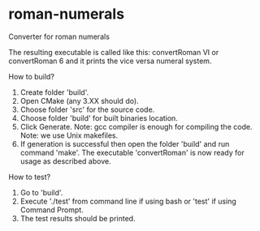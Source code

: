 # roman-numerals
Converter for roman numerals

The resulting executable is called like this:
convertRoman VI or convertRoman 6
and it prints the vice versa numeral system.

How to build?
1. Create folder 'build'.
2. Open CMake (any 3.XX should do).
3. Choose folder 'src' for the source code.
4. Choose folder 'build' for built binaries location.
5. Click Generate.
	Note: gcc compiler is enough for compiling the code.
	Note: we use Unix makefiles.
6. If generation is successful then open the folder 'build' and run command 'make'.
The executable 'convertRoman' is now ready for usage as described above.

How to test?
1. Go to 'build'.
2. Execute './test' from command line if using bash or 'test' if using Command Prompt.
3. The test results should be printed.

